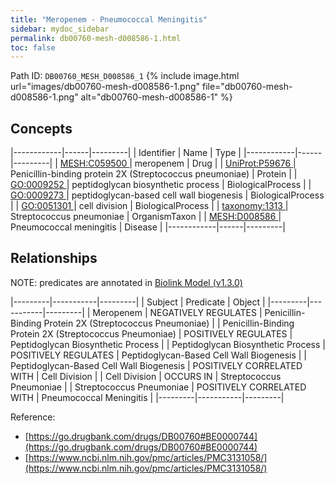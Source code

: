 ```yaml
---
title: "Meropenem - Pneumococcal Meningitis"
sidebar: mydoc_sidebar
permalink: db00760-mesh-d008586-1.html
toc: false 
---
```



Path ID: `DB00760_MESH_D008586_1`
{% include image.html url="images/db00760-mesh-d008586-1.png" file="db00760-mesh-d008586-1.png" alt="db00760-mesh-d008586-1" %}

## Concepts

|------------|------|---------|
| Identifier | Name | Type    |
|------------|------|---------|
| <a href="https://identifiers.org/MESH:C059500">MESH:C059500 </a> | meropenem | Drug |
| <a href="https://identifiers.org/UniProt:P59676">UniProt:P59676 </a> | Penicillin-binding protein 2X (Streptococcus pneumoniae) | Protein |
| <a href="https://identifiers.org/GO:0009252">GO:0009252 </a> | peptidoglycan biosynthetic process | BiologicalProcess |
| <a href="https://identifiers.org/GO:0009273">GO:0009273 </a> | peptidoglycan-based cell wall biogenesis | BiologicalProcess |
| <a href="https://identifiers.org/GO:0051301">GO:0051301 </a> | cell division | BiologicalProcess |
| <a href="https://identifiers.org/taxonomy:1313">taxonomy:1313 </a> | Streptococcus pneumoniae | OrganismTaxon |
| <a href="https://identifiers.org/MESH:D008586">MESH:D008586 </a> | Pneumococcal meningitis | Disease |
|------------|------|---------|

## Relationships


NOTE: predicates are annotated in <a href="https://github.com/biolink/biolink-model/releases/tag/v1.3.0">Biolink Model (v1.3.0)</a>

|---------|-----------|---------|
| Subject | Predicate | Object  |
|---------|-----------|---------|
| Meropenem | NEGATIVELY REGULATES | Penicillin-Binding Protein 2X (Streptococcus Pneumoniae) |
| Penicillin-Binding Protein 2X (Streptococcus Pneumoniae) | POSITIVELY REGULATES | Peptidoglycan Biosynthetic Process |
| Peptidoglycan Biosynthetic Process | POSITIVELY REGULATES | Peptidoglycan-Based Cell Wall Biogenesis |
| Peptidoglycan-Based Cell Wall Biogenesis | POSITIVELY CORRELATED WITH | Cell Division |
| Cell Division | OCCURS IN | Streptococcus Pneumoniae |
| Streptococcus Pneumoniae | POSITIVELY CORRELATED WITH | Pneumococcal Meningitis |
|---------|-----------|---------|

Reference: 
  - [https://go.drugbank.com/drugs/DB00760#BE0000744](https://go.drugbank.com/drugs/DB00760#BE0000744)
  - [https://www.ncbi.nlm.nih.gov/pmc/articles/PMC3131058/](https://www.ncbi.nlm.nih.gov/pmc/articles/PMC3131058/)

